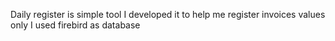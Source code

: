 Daily register is simple tool I developed it to help me register invoices values only
I used firebird as database
